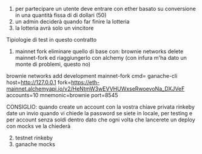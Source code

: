 1. per partecipare un utente deve entrare con ether basato su conversione in una quantità fissa di di dollari (50)
2. un admin deciderà quando far finire la lotteria
3. la lotteria avrà solo un vincitore

Tipiologie di test in questo contratto

1. mainnet fork
eliminare quello di base con: brownie networks delete mainnet-fork
ed riaggiungerlo con alchemy (con infura m'ha dato un monte di problemi, questo no)

brownie networks add development mainnet-fork cmd= ganache-cli host=http://127.0.0.1 fork=https://eth-mainnet.alchemyapi.io/v2/HeNtmW3wEVVHUWxseRwoevoNa_DXJVeF accounts=10 mnemonic=brownie port=8545

CONSIGLIO: quando create un account con la vostra chiave privata rinkeby date un invio quando vi chiede la password se siete in locale, per testing e per account senza soldi dentro dato che ogni volta che lancerete un deploy con mocks ve la chiederà

2. testnet rinkeby
3. ganache mocks